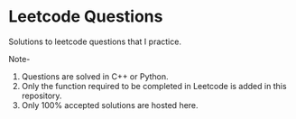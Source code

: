# Leetcode Questions

Solutions to leetcode questions that I practice.

Note- 
1. Questions are solved in C++ or Python.
2. Only the function required to be completed in Leetcode is added in this repository.
3. Only 100% accepted solutions are hosted here.